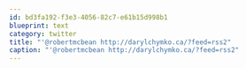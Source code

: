 ```yaml
---
id: bd3fa192-f3e3-4056-82c7-e61b15d998b1
blueprint: text
category: twitter
title: "'@robertmcbean http://darylchymko.ca/?feed=rss2"
caption: "'@robertmcbean http://darylchymko.ca/?feed=rss2"
---
```

